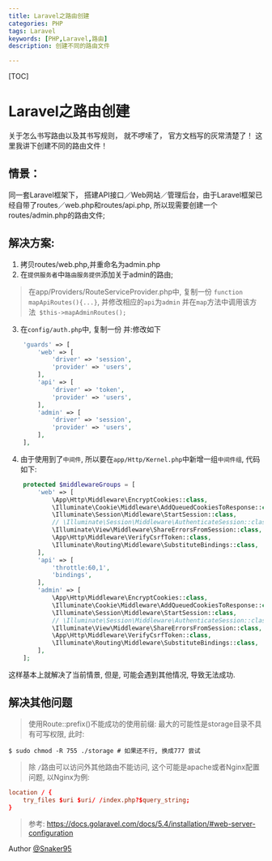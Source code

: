 ```yaml
---
title: Laravel之路由创建
categories: PHP
tags: Laravel
keywords: [PHP,Laravel,路由]
description: 创建不同的路由文件

---
```


[TOC]

# Laravel之路由创建
关于怎么书写路由以及其书写规则， 就不啰嗦了， 官方文档写的灰常清楚了！ 这里我讲下创建不同的路由文件！
## 情景： 
同一套Laravel框架下， 搭建API接口／Web网站／管理后台，由于Laravel框架已经自带了routes／web.php和routes/api.php, 所以现需要创建一个routes/admin.php的路由文件;

## 解决方案:
1. 拷贝routes/web.php,并重命名为admin.php
2. 在`提供服务者`中`路由服务提供`添加关于admin的路由; 
> 在app/Providers/RouteServiceProvider.php中, 复制一份 `function mapApiRoutes(){...}`, 并修改相应的`api`为`admin`
> 并在`map`方法中调用该方法` $this->mapAdminRoutes();`
3. 在`config/auth.php`中, 复制一份 并:修改如下
```php
    'guards' => [
        'web' => [
            'driver' => 'session',
            'provider' => 'users',
        ],
        'api' => [
            'driver' => 'token',
            'provider' => 'users',
        ],
        'admin' => [
            'driver' => 'session',
            'provider' => 'users',
        ],
    ],
```
4. 由于使用到了`中间件`, 所以要在`app/Http/Kernel.php`中新增一组`中间件组`, 代码如下:
```php
    protected $middlewareGroups = [
        'web' => [
            \App\Http\Middleware\EncryptCookies::class,
            \Illuminate\Cookie\Middleware\AddQueuedCookiesToResponse::class,
            \Illuminate\Session\Middleware\StartSession::class,
            // \Illuminate\Session\Middleware\AuthenticateSession::class,
            \Illuminate\View\Middleware\ShareErrorsFromSession::class,
            \App\Http\Middleware\VerifyCsrfToken::class,
            \Illuminate\Routing\Middleware\SubstituteBindings::class,
        ],
        'api' => [
            'throttle:60,1',
            'bindings',
        ],
        'admin' => [
            \App\Http\Middleware\EncryptCookies::class,
            \Illuminate\Cookie\Middleware\AddQueuedCookiesToResponse::class,
            \Illuminate\Session\Middleware\StartSession::class,
            // \Illuminate\Session\Middleware\AuthenticateSession::class,
            \Illuminate\View\Middleware\ShareErrorsFromSession::class,
            \App\Http\Middleware\VerifyCsrfToken::class,
            \Illuminate\Routing\Middleware\SubstituteBindings::class,
        ],
    ];
```

这样基本上就解决了当前情景, 但是, 可能会遇到其他情况, 导致无法成功.
## 解决其他问题
> 使用Route::prefix()不能成功的使用前缀: 最大的可能性是storage目录不具有可写权限, 此时:
```shell
$ sudo chmod -R 755 ./storage # 如果还不行, 换成777 尝试
```
> 除 `/`路由可以访问外其他路由不能访问, 这个可能是apache或者Nginx配置问题, 以Nginx为例:
```conf
location / {
    try_files $uri $uri/ /index.php?$query_string;
}
```
> 参考: https://docs.golaravel.com/docs/5.4/installation/#web-server-configuration

Author [@Snaker95][1]

[1]: http://www.sharedsea.com

